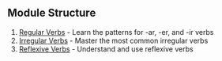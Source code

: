 ## Module Structure
1. [Regular Verbs](regular-verbs.md) - Learn the patterns for -ar, -er, and -ir verbs
2. [Irregular Verbs](irregular-verbs.md) - Master the most common irregular verbs
3. [Reflexive Verbs](reflexive-verbs.md) - Understand and use reflexive verbs
